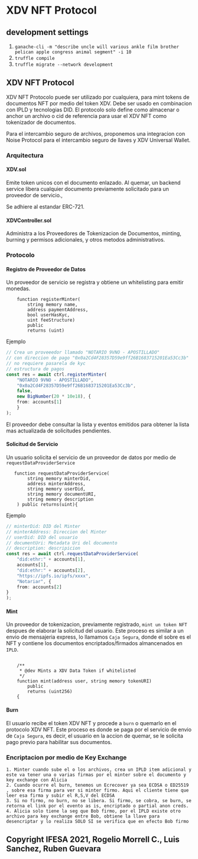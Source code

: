 # XDV NFT Protocol


## development settings

1. `ganache-cli -m "describe uncle will various ankle film brother pelican apple congress animal segment" -i 10`
2. `truffle compile`
3. `truffle migrate --network development`


## XDV NFT Protocol

XDV NFT Protocolo puede ser utilizado por cualquiera, para mint tokens de documentos NFT por medio del token XDV. Debe ser usado en combinacion con IPLD y tecnologias DID. El protocolo solo define como almacenar o anchor un archivo o cid de referencia para usar el XDV NFT como tokenizador de documentos.

Para el intercambio seguro de archivos, proponemos una integracion con Noise Protocol para el intercambio seguro de llaves y XDV Universal Wallet.


### Arquitectura

#### XDV.sol

Emite token unicos con el documento enlazado. Al quemar, un backend service libera cualquier documento previamente solicitado para un proveedor de servicio.,

Se adhiere al estandar ERC-721.

#### XDVController.sol

Administra a los Proveedores de Tokenizacion de Documentos, minting, burning y permisos adicionales, y otros metodos administrativos.

### Protocolo

#### Registro de Proveedor de Datos

Un proveedor de servicio se registra y obtiene un whitelisting para emitir monedas.

```solidity
    function registerMinter(
        string memory name, 
        address paymentAddress,
        bool userHasKyc,
        uint feeStructure)
        public
        returns (uint)
```

Ejemplo

```typescript
// Crea un proveeedor llamado "NOTARIO 9VNO - APOSTILLADO"
// con direccion de pago "0x0a2Cd4F28357D59e9ff26B1683715201Ea53Cc3b"
// no requiere pasarela de kyc
// estructura de pagos
const res = await ctrl.registerMinter(
    "NOTARIO 9VNO - APOSTILLADO",
    "0x0a2Cd4F28357D59e9ff26B1683715201Ea53Cc3b",
    false,
    new BigNumber(20 * 10e18), {
    from: accounts[1]
    }
);

```

El proveedor debe consultar la lista y eventos emitidos para obtener la lista mas actualizada de solicitudes pendientes.

#### Solicitud de Servicio

Un usuario solicita el servicio de un proveedor de datos por medio de `requestDataProviderService`

```solidity
   function requestDataProviderService(
        string memory minterDid,
        address minterAddress,
        string memory userDid,
        string memory documentURI,
        string memory description
    ) public returns(uint){
```

Ejemplo
```typescript
// minterDid: DID del Minter
// minterAddress: Direccion del Minter
// userDid: DID del usuario
// documentUri: Metadata Uri del documento
// description: descripicion
const res = await ctrl.requestDataProviderService(
    "did:ethr:" + accounts[1],
    accounts[1],
    "did:ethr:" + accounts[2],
    "https://ipfs.io/ipfs/xxxx",
    "Notariar", {
    from: accounts[2]
}
);
```

#### Mint

Un proveedor de tokenizacion, previamente registrado, `mint un token NFT` despues de elaborar la solicitud del usuario. Este proceso es similar a un envio de mensajeria express, lo llamamos `Caja Segura`, donde el sobre es el NFT y contiene los documentos encriptados/firmados almancenados en `IPLD`.

```solidity

    /**
     * @dev Mints a XDV Data Token if whitelisted
     */
    function mint(address user, string memory tokenURI)
        public
        returns (uint256)
    {
```

#### Burn

El usuario recibe el token XDV NFT y procede a `burn` o quemarlo en el protocolo XDV NFT. Este proceso es donde se paga por el servicio de envio de `Caja Segura`, es decir, el usuario en la accion de quemar, se le solicita pago previo para habilitar sus documentos.



### Encriptacion por medio de Key Exchange

```
1. Minter cuando sube el o los archivos, crea un IPLD item adicional y este va tener una o varias firmas por el minter sobre el documento y key exchange con Alicia
2. Cuando ocurre el burn, tenemos un Ecrecover ya sea ECDSA o ED25519 , sobre esa firma para ver si minter firmo. Aqui el cliente tiene que leer esa firma y subir el R,S,V del ECDSA
3. Si no firmo, no burn, no se libera. Si firmo, se cobra, se burn, se retorna el link por el evento as is, encriptado o partial anon creds.
4. Alicia solo tiene la seg que Bob firmo, por el IPLD existe otro archivo para key exchange entre Bob, obtiene la llave para desencriptar y lo realiza SOLO SI se verifica que en efecto Bob firmo
```

## Copyright IFESA 2021, Rogelio Morrell C., Luis Sanchez, Ruben Guevara